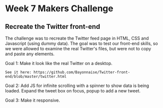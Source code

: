 # Week 7 Makers Challenge
## Recreate the Twitter front-end

The challenge was to recreate the Twitter feed page in HTML, CSS and Javascript (using dummy data). The goal was to test our front-end skills, so we were allowed to examine the real Twitter's files, but were not to copy and paste any elements.

Goal 1: Make it look like the real Twitter on a desktop.

	See it here: https://github.com/Bayonnaise/Twitter-front-end/blob/master/twitter.html
	
Goal 2: Add JS for infinite scrolling with a spinner to show data is being loaded. Expand the tweet box on focus, popup to add a new tweet.

Goal 3: Make it responsive.

